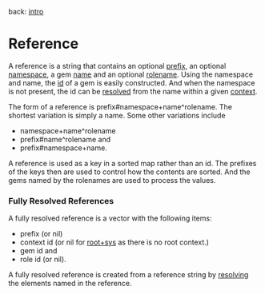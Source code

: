 back: [intro](../intro.md#Basics)

# Reference
A reference is a string that contains an optional [prefix](prefix.md), an optional [namespace](namespace.md), a gem [name](name.md) and an optional [rolename](rolename.md). Using the namespace and name, the [id](id.md) of a gem is easily constructed. And when the namespace is not present, the id can be [resolved](context.md#Resolving%20Names) from the name within a given [context](context.md).

The form of a reference is prefix#namespace+name^rolename. The shortest variation is simply a name. Some other variations include
- namespace+name^rolename
- prefix#name^rolename and
- prefix#namespace+name.

A reference is used as a key in a sorted map rather than an id. The prefixes of the keys then are used to control how the contents are sorted. And the gems named by the rolenames are used to process the values.

### Fully Resolved References

A fully resolved reference is a vector with the following items:

- prefix (or nil)
- context id (or nil for [root+sys](gems/root+sys.md) as there is no root context.)
- gem id and
- role id (or nil).

A fully resolved reference is created from a reference string by [resolving](context.md#Resolving%20Names) the elements named in the reference.